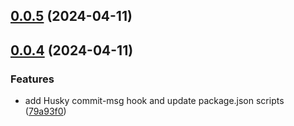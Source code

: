 ## [0.0.5](https://github.com/limaofeng/asany-ckeditor/compare/v0.0.4...v0.0.5) (2024-04-11)



## [0.0.4](https://github.com/limaofeng/asany-ckeditor/compare/v0.0.3...v0.0.4) (2024-04-11)


### Features

* add Husky commit-msg hook and update package.json scripts ([79a93f0](https://github.com/limaofeng/asany-ckeditor/commit/79a93f0dff3bd4aa3e4a2dbbad785f8a445a5820))



